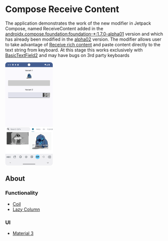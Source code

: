 # Compose Receive Content

The application demonstrates the work of the new modifier in Jetpack Compose, named ReceiveContent added in the [androidx.compose.foundation:foundation-*:1.7.0-alpha01](https://developer.android.com/jetpack/androidx/releases/compose-foundation#1.7.0-alpha01) version and which has already been modified in the [alpha02](https://developer.android.com/jetpack/androidx/releases/compose-foundation#1.7.0-alpha02) version. The modifier allows user to take advantage of [Receive rich content](https://developer.android.com/develop/ui/views/receive-rich-content) and paste content directly to the text string from keyboard. At this stage this works exclusively with [BasicTextField2](https://developer.android.com/reference/kotlin/androidx/compose/foundation/text2/package-summary#BasicTextField2(androidx.compose.foundation.text2.input.TextFieldState,androidx.compose.ui.Modifier,kotlin.Boolean,kotlin.Boolean,androidx.compose.foundation.text2.input.InputTransformation,androidx.compose.ui.text.TextStyle,androidx.compose.foundation.text.KeyboardOptions,androidx.compose.foundation.text.KeyboardActions,androidx.compose.foundation.text2.input.TextFieldLineLimits,kotlin.Function2,androidx.compose.foundation.interaction.MutableInteractionSource,androidx.compose.ui.graphics.Brush,androidx.compose.foundation.text2.input.CodepointTransformation,androidx.compose.foundation.text2.input.OutputTransformation,androidx.compose.foundation.text2.input.TextFieldDecorator,androidx.compose.foundation.ScrollState)) and may have bugs on 3rd party keyboards

<div style="display:flex;">
<img alt="Application example" src="screenshots/1.png" width="30%">
</div>

## About

### Functionality
- [Coil](https://github.com/coil-kt/coil)
- [Lazy Column](https://developer.android.com/jetpack/compose/lists)

### UI
- [Material 3](https://m3.material.io/develop/android)
